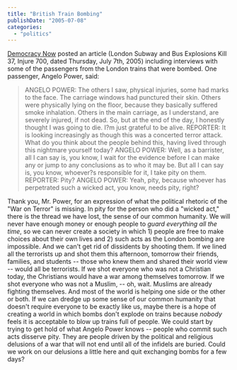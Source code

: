 ```yaml
---
title: "British Train Bombing"
publishDate: "2005-07-08"
categories: 
  - "politics"
---
```


[Democracy Now](http://www.democracynow.org/article.pl?sid=05/07/07/1341206) posted an article (London Subway and Bus Explosions Kill 37, Injure 700, dated Thursday, July 7th, 2005) including interviews with some of the passengers from the London trains that were bombed. One passenger, Angelo Power, said:

> ANGELO POWER: The others I saw, physical injuries, some had marks to the face. The carriage windows had punctured their skin. Others were physically lying on the floor, because they basically suffered smoke inhalation. Others in the main carriage, as I understand, are severely injured, if not dead. So, but at the end of the day, I honestly thought I was going to die. I?m just grateful to be alive. REPORTER: It is looking increasingly as though this was a concerted terror attack. What do you think about the people behind this, having lived through this nightmare yourself today? ANGELO POWER: Well, as a barrister, all I can say is, you know, I wait for the evidence before I can make any or jump to any conclusions as to who it may be. But all I can say is, you know, whoever?s responsible for it, I take pity on them. REPORTER: Pity? ANGELO POWER: Yeah, pity, because whoever has perpetrated such a wicked act, you know, needs pity, right?

Thank you, Mr. Power, for an expression of what the political rhetoric of the "War on Terror" is missing. In pity for the person who did a "wicked act," there is the thread we have lost, the sense of our common humanity. We will never have enough money or enough people to _guard everything all the time_, so we can never create a society in which 1) people are free to make choices about their own lives and 2) such acts as the London bombing are impossible. And we can't get rid of dissidents by shooting them. If we lined all the terrorists up and shot them this afternoon, tomorrow their friends, families, and students -- those who knew them and shared their world view -- would all be terrorists. If we shot everyone who was not a Christian today, the Christians would have a war among themselves tomorrow. If we shot everyone who was not a Muslim, -- oh, wait. Muslims are already fighting themselves. And most of the world is helping one side or the other or both. If we can dredge up some sense of our common humanity that doesn't require everyone to be exactly like us, maybe there is a hope of creating a world in which bombs don't explode on trains because _nobody_ feels it is acceptable to blow up trains full of people. We could start by trying to get hold of what Angelo Power knows -- people who commit such acts disserve pity. They are people driven by the political and religious delusions of a war that will not end until all of the infidels are buried. Could we work on our delusions a little here and quit exchanging bombs for a few days?
